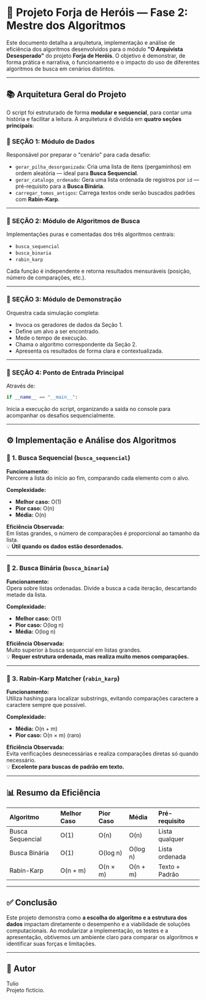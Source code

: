 
# 📖 Projeto Forja de Heróis — Fase 2: Mestre dos Algoritmos

Este documento detalha a arquitetura, implementação e análise de eficiência dos algoritmos desenvolvidos para o módulo **"O Arquivista Desesperado"** do projeto **Forja de Heróis**. O objetivo é demonstrar, de forma prática e narrativa, o funcionamento e o impacto do uso de diferentes algoritmos de busca em cenários distintos.

---

## 📚 Arquitetura Geral do Projeto

O script foi estruturado de forma **modular e sequencial**, para contar uma história e facilitar a leitura. A arquitetura é dividida em **quatro seções principais**:

### 🔹 SEÇÃO 1: Módulo de Dados
Responsável por preparar o "cenário" para cada desafio:

- `gerar_pilha_desorganizada`: Cria uma lista de itens (pergaminhos) em ordem aleatória — ideal para **Busca Sequencial**.
- `gerar_catalogo_ordenado`: Gera uma lista ordenada de registros por `id` — pré-requisito para a **Busca Binária**.
- `carregar_tomos_antigos`: Carrega textos onde serão buscados padrões com **Rabin-Karp**.

---

### 🔹 SEÇÃO 2: Módulo de Algoritmos de Busca
Implementações puras e comentadas dos três algoritmos centrais:

- `busca_sequencial`
- `busca_binaria`
- `rabin_karp`

Cada função é independente e retorna resultados mensuráveis (posição, número de comparações, etc.).

---

### 🔹 SEÇÃO 3: Módulo de Demonstração
Orquestra cada simulação completa:

- Invoca os geradores de dados da Seção 1.
- Define um alvo a ser encontrado.
- Mede o tempo de execução.
- Chama o algoritmo correspondente da Seção 2.
- Apresenta os resultados de forma clara e contextualizada.

---

### 🔹 SEÇÃO 4: Ponto de Entrada Principal
Através de:

```python
if __name__ == "__main__":
```

Inicia a execução do script, organizando a saída no console para acompanhar os desafios sequencialmente.

---

## ⚙️ Implementação e Análise dos Algoritmos

### 📌 1. Busca Sequencial (`busca_sequencial`)

**Funcionamento:**  
Percorre a lista do início ao fim, comparando cada elemento com o alvo.

**Complexidade:**
- **Melhor caso:** O(1)
- **Pior caso:** O(n)
- **Média:** O(n)

**Eficiência Observada:**  
Em listas grandes, o número de comparações é proporcional ao tamanho da lista.  
💡 **Útil quando os dados estão desordenados.**

---

### 📌 2. Busca Binária (`busca_binaria`)

**Funcionamento:**  
Opera sobre listas ordenadas. Divide a busca a cada iteração, descartando metade da lista.

**Complexidade:**
- **Melhor caso:** O(1)
- **Pior caso:** O(log n)
- **Média:** O(log n)

**Eficiência Observada:**  
Muito superior à busca sequencial em listas grandes.  
💡 **Requer estrutura ordenada, mas realiza muito menos comparações.**

---

### 📌 3. Rabin-Karp Matcher (`rabin_karp`)

**Funcionamento:**  
Utiliza hashing para localizar substrings, evitando comparações caractere a caractere sempre que possível.

**Complexidade:**
- **Média:** O(n + m)
- **Pior caso:** O(n × m) (raro)

**Eficiência Observada:**  
Evita verificações desnecessárias e realiza comparações diretas só quando necessário.  
💡 **Excelente para buscas de padrão em texto.**

---

## 📊 Resumo da Eficiência

| Algoritmo       | Melhor Caso | Pior Caso | Média       | Pré-requisito     |
|:----------------|:-------------|:------------|:---------------|:------------------|
| Busca Sequencial | O(1)         | O(n)        | O(n)           | Lista qualquer     |
| Busca Binária    | O(1)         | O(log n)    | O(log n)       | Lista ordenada     |
| Rabin-Karp       | O(n + m)     | O(n × m)    | O(n + m)       | Texto + Padrão     |

---

## ✅ Conclusão

Este projeto demonstra como **a escolha do algoritmo e a estrutura dos dados** impactam diretamente o desempenho e a viabilidade de soluções computacionais. Ao modularizar a implementação, os testes e a apresentação, obtivemos um ambiente claro para comparar os algoritmos e identificar suas forças e limitações.

---

## 📎 Autor

Tulio   
Projeto fictício.
